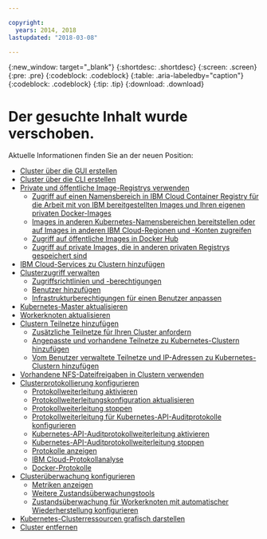 ```yaml
---

copyright:
  years: 2014, 2018
lastupdated: "2018-03-08"

---
```


{:new_window: target="_blank"}
{:shortdesc: .shortdesc}
{:screen: .screen}
{:pre: .pre}
{:codeblock: .codeblock}
{:table: .aria-labeledby="caption"}
{:codeblock: .codeblock}
{:tip: .tip}
{:download: .download}


# Der gesuchte Inhalt wurde verschoben.

Aktuelle Informationen finden Sie an der neuen Position:
- [Cluster über die GUI erstellen](cs_clusters.html#clusters_ui)
- [Cluster über die CLI erstellen](cs_clusters.html#clusters_cli)
- [Private und öffentliche Image-Registrys verwenden](cs_images.html#images)
    - [Zugriff auf einen Namensbereich in IBM Cloud Container Registry für die Arbeit mit von IBM bereitgestellten Images und Ihren eigenen privaten Docker-Images](cs_images.html#namespace)
    - [Images in anderen Kubernetes-Namensbereichen bereitstellen oder auf Images in anderen IBM Cloud-Regionen und -Konten zugreifen](cs_images.html#other)
    - [Zugriff auf öffentliche Images in Docker Hub](cs_images.html#dockerhub)
    - [Zugriff auf private Images, die in anderen privaten Registrys gespeichert sind](cs_images.html#private_images)
- [IBM Cloud-Services zu Clustern hinzufügen](cs_integrations.html#adding_cluster)
- [Clusterzugriff verwalten](cs_users.html)
    - [Zugriffsrichtlinien und -berechtigungen](cs_users.html#access_policies)
    - [Benutzer hinzufügen](cs_users.html#add_users)
    - [Infrastrukturberechtigungen für einen Benutzer anpassen](cs_users.html#infra_access)
- [Kubernetes-Master aktualisieren](cs_cluster_update.html#master)
- [Workerknoten aktualisieren](cs_cluster_update.html#worker_node)
- [Clustern Teilnetze hinzufügen](cs_subnets.html#subnets)
    - [Zusätzliche Teilnetze für Ihren Cluster anfordern](cs_subnets.html#request)
    - [Angepasste und vorhandene Teilnetze zu Kubernetes-Clustern hinzufügen](cs_subnets.html#custom)
    - [Vom Benutzer verwaltete Teilnetze und IP-Adressen zu Kubernetes-Clustern hinzufügen](cs_subnets.html#user_managed)
- [Vorhandene NFS-Dateifreigaben in Clustern verwenden](cs_storage.html#existing)
- [Clusterprotokollierung konfigurieren](cs_health.html#logging)
    - [Protokollweiterleitung aktivieren](cs_health.html#logging)
    - [Protokollweiterleitungskonfiguration aktualisieren](cs_health.html#logging)
    - [Protokollweiterleitung stoppen](cs_health.html#log_sources_delete)
    - [Protokollweiterleitung für Kubernetes-API-Auditprotokolle konfigurieren](cs_health.html#app_forward)
    - [Kubernetes-API-Auditprotokollweiterleitung aktivieren](cs_health.html#audit_enable)
    - [Kubernetes-API-Auditprotokollweiterleitung stoppen](cs_health.html#audit_delete)
    - [Protokolle anzeigen](cs_health.html#view_logs)
    - [IBM Cloud-Protokollanalyse](cs_health.html#view_logs_k8s)
    - [Docker-Protokolle](cs_health.html#view_logs_docker)
- [Clusterüberwachung konfigurieren](cs_health.html#monitoring)
    - [Metriken anzeigen](cs_health.html#view_metrics)
    - [Weitere Zustandsüberwachungstools](cs_health.html#health_tools)
    - [Zustandsüberwachung für Workerknoten mit automatischer Wiederherstellung konfigurieren](cs_health.html#autorecovery)
- [Kubernetes-Clusterressourcen grafisch darstellen](cs_integrations.html#weavescope)
- [Cluster entfernen](cs_clusters.html#remove)
